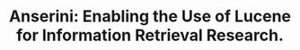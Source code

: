 ---
title: "Anserini: Enabling the Use of Lucene for Information Retrieval Research."
collection: publications
paperurl: 'http://peilin-yang.github.io/files/pub/Yang_etal_SIGIR2017.pdf'
demo: 'http://peilin-yang.github.io/files/slides/SiGIR2017_Anserini.pptx'
code: 'https://github.com/castorini/Anserini'
pubtag: 'tool'
citation: '<strong>Peilin Yang</strong>, Hui Fang and Jimmy Lin. <strong><i>Anserini: Enabling the Use of Lucene for Information Retrieval Research.</i></strong>. In Proceedings of the 40th International ACM SIGIR Conference on Research and Development in Information Retrieval (<strong class="conference"><i>SIGIR&#39;2017</i></strong>). ACM, New York, NY, USA, 1253-1256.'
bibtex: '<pre>@inproceedings{Yang:2017:AEU:3077136.3080721,<br>
 author = {Yang, Peilin and Fang, Hui and Lin, Jimmy},<br>
 title = {Anserini: Enabling the Use of Lucene for Information Retrieval Research},<br>
 booktitle = {Proceedings of the 40th International ACM SIGIR Conference on Research and Development in Information Retrieval},<br>
 series = {SIGIR &#39;17},<br>
 year = {2017},<br>
 isbn = {978-1-4503-5022-8},<br>
 location = {Shinjuku, Tokyo, Japan},<br>
 pages = {1253--1256},<br>
 numpages = {4},<br>
 url = {http://doi.acm.org/10.1145/3077136.3080721},<br>
 doi = {10.1145/3077136.3080721},<br>
 acmid = {3080721},<br>
 publisher = {ACM},<br>
 address = {New York, NY, USA},<br>
 keywords = {multi-threaded inverted indexing, open-source toolkits, reproducibility, trec test collections},<br>
}
</pre>'
---